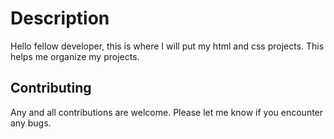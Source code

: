 # Description
Hello fellow developer, this is where I will put my html and css projects. This helps me organize my projects. 
## Contributing
Any and all contributions are welcome. Please let me know if you encounter any bugs. 
